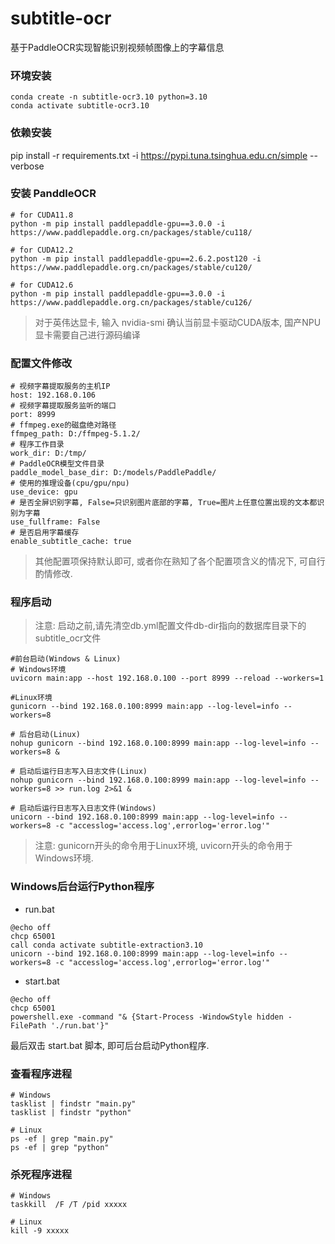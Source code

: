 # subtitle-ocr

基于PaddleOCR实现智能识别视频帧图像上的字幕信息

### 环境安装
~~~shell
conda create -n subtitle-ocr3.10 python=3.10
conda activate subtitle-ocr3.10
~~~

### 依赖安装
pip install -r requirements.txt -i https://pypi.tuna.tsinghua.edu.cn/simple --verbose

### 安装 PanddleOCR
~~~shell
# for CUDA11.8
python -m pip install paddlepaddle-gpu==3.0.0 -i https://www.paddlepaddle.org.cn/packages/stable/cu118/

# for CUDA12.2
python -m pip install paddlepaddle-gpu==2.6.2.post120 -i https://www.paddlepaddle.org.cn/packages/stable/cu120/

# for CUDA12.6
python -m pip install paddlepaddle-gpu==3.0.0 -i https://www.paddlepaddle.org.cn/packages/stable/cu126/
~~~
> 对于英伟达显卡, 输入 nvidia-smi 确认当前显卡驱动CUDA版本, 国产NPU显卡需要自己进行源码编译


### 配置文件修改
  ~~~shell
  # 视频字幕提取服务的主机IP
  host: 192.168.0.106
  # 视频字幕提取服务监听的端口
  port: 8999
  # ffmpeg.exe的磁盘绝对路径
  ffmpeg_path: D:/ffmpeg-5.1.2/
  # 程序工作目录
  work_dir: D:/tmp/
  # PaddleOCR模型文件目录
  paddle_model_base_dir: D:/models/PaddlePaddle/
  # 使用的推理设备(cpu/gpu/npu)
  use_device: gpu
  # 是否全屏识别字幕, False=只识别图片底部的字幕, True=图片上任意位置出现的文本都识别为字幕
  use_fullframe: False
  # 是否启用字幕缓存
  enable_subtitle_cache: true
  ~~~
> 其他配置项保持默认即可, 或者你在熟知了各个配置项含义的情况下, 可自行酌情修改.

### 程序启动
> 注意: 启动之前,请先清空db.yml配置文件db-dir指向的数据库目录下的subtitle_ocr文件
~~~shell
#前台启动(Windows & Linux)
# Windows环境
uvicorn main:app --host 192.168.0.100 --port 8999 --reload --workers=1 

#Linux环境
gunicorn --bind 192.168.0.100:8999 main:app --log-level=info --workers=8 

# 后台启动(Linux)
nohup gunicorn --bind 192.168.0.100:8999 main:app --log-level=info --workers=8 &

# 启动后运行日志写入日志文件(Linux)
nohup gunicorn --bind 192.168.0.100:8999 main:app --log-level=info --workers=8 >> run.log 2>&1 &

# 启动后运行日志写入日志文件(Windows)
unicorn --bind 192.168.0.100:8999 main:app --log-level=info --workers=8 -c "accesslog='access.log',errorlog='error.log'"
~~~
> 注意: gunicorn开头的命令用于Linux环境, uvicorn开头的命令用于Windows环境.

### Windows后台运行Python程序

+ run.bat

~~~shell
@echo off
chcp 65001
call conda activate subtitle-extraction3.10
unicorn --bind 192.168.0.100:8999 main:app --log-level=info --workers=8 -c "accesslog='access.log',errorlog='error.log'"
~~~

+ start.bat

~~~shell
@echo off
chcp 65001
powershell.exe -command "& {Start-Process -WindowStyle hidden -FilePath './run.bat'}"
~~~

最后双击 start.bat 脚本, 即可后台启动Python程序.

### 查看程序进程

~~~shell
# Windows
tasklist | findstr "main.py"
tasklist | findstr "python"

# Linux
ps -ef | grep "main.py"
ps -ef | grep "python"
~~~

### 杀死程序进程

~~~shell
# Windows
taskkill  /F /T /pid xxxxx

# Linux
kill -9 xxxxx
~~~
